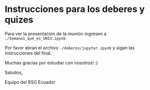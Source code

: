 # Instrucciones para los deberes y quizes

Para ver la presentación de la reunión ingresen a `./Semana1_que_es_UNIX.ipynb`

Por favor abran el archivo `./deberes/jupyter.ipynb` y sigan las instrucciones del final.

Muchas gracias por estudiar con nosotros! :)

Saludos,

Equipo del RSG Ecuador
